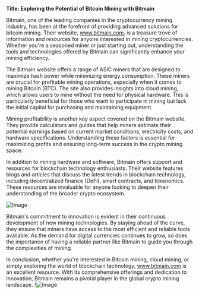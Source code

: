 **Title: Exploring the Potential of Bitcoin Mining with Bitmain**

Bitmain, one of the leading companies in the cryptocurrency mining industry, has been at the forefront of providing advanced solutions for bitcoin mining. Their website, www.bitmain.com, is a treasure trove of information and resources for anyone interested in mining cryptocurrencies. Whether you're a seasoned miner or just starting out, understanding the tools and technologies offered by Bitmain can significantly enhance your mining efficiency.

The Bitmain website offers a range of ASIC miners that are designed to maximize hash power while minimizing energy consumption. These miners are crucial for profitable mining operations, especially when it comes to mining Bitcoin (BTC). The site also provides insights into cloud mining, which allows users to mine without the need for physical hardware. This is particularly beneficial for those who want to participate in mining but lack the initial capital for purchasing and maintaining equipment.

Mining profitability is another key aspect covered on the Bitmain website. They provide calculators and guides that help miners estimate their potential earnings based on current market conditions, electricity costs, and hardware specifications. Understanding these factors is essential for maximizing profits and ensuring long-term success in the crypto mining space.

In addition to mining hardware and software, Bitmain offers support and resources for blockchain technology enthusiasts. Their website features blogs and articles that discuss the latest trends in blockchain technology, including decentralized finance (DeFi), smart contracts, and tokenomics. These resources are invaluable for anyone looking to deepen their understanding of the broader crypto ecosystem.

![Image](https://github.com/user-attachments/assets/057c907c-805e-4310-a052-f5031067f3de)

Bitmain's commitment to innovation is evident in their continuous development of new mining technologies. By staying ahead of the curve, they ensure that miners have access to the most efficient and reliable tools available. As the demand for digital currencies continues to grow, so does the importance of having a reliable partner like Bitmain to guide you through the complexities of mining.

In conclusion, whether you're interested in Bitcoin mining, cloud mining, or simply exploring the world of blockchain technology, www.bitmain.com is an excellent resource. With its comprehensive offerings and dedication to innovation, Bitmain remains a pivotal player in the global crypto mining landscape. !![Image](https://github.com/user-attachments/assets/057c907c-805e-4310-a052-f5031067f3de)
